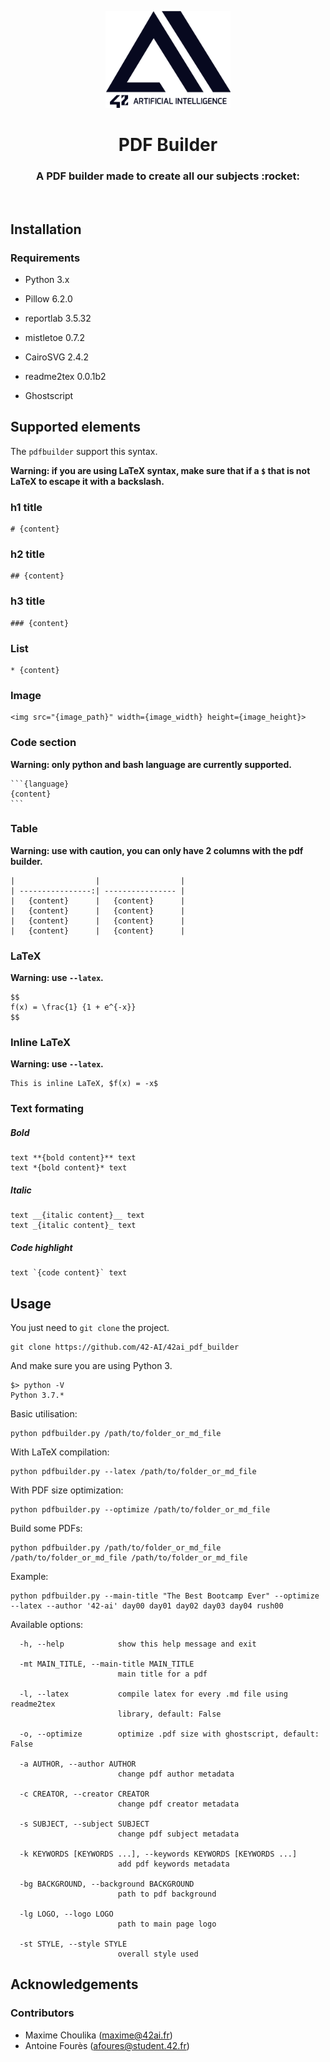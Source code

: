 <p align="center">
  <img src="assets/logo-42-ai.png" width="200" alt="42 AI Logo" />
</p>

<h1 align="center">
  PDF Builder
</h1>
<h3 align="center">
  A PDF builder made to create all our subjects :rocket:
</h3>
<br/>

## Installation

### Requirements

* Python 3.x
* Pillow 6.2.0
* reportlab 3.5.32
* mistletoe 0.7.2
* CairoSVG 2.4.2
* readme2tex 0.0.1b2

* Ghostscript

## Supported elements

The `pdfbuilder` support this syntax.

**Warning: if you are using LaTeX syntax, make sure that if a `$` that is not LaTeX to escape it with a backslash.**

### h1 title
```
# {content}
```

### h2 title
```
## {content}
```

### h3 title
```
### {content}
```

### List
```
* {content}
```

### Image
```
<img src="{image_path}" width={image_width} height={image_height}>
```

### Code section
**Warning: only python and bash language are currently supported.**
<pre><code>```{language}
{content}
```</code></pre>

### Table
**Warning: use with caution, you can only have 2 columns with the pdf builder.**
```
|                  |                  |
| ----------------:| ---------------- |
|   {content}      |   {content}      |
|   {content}      |   {content}      |
|   {content}      |   {content}      |
|   {content}      |   {content}      |
```

### LaTeX
**Warning: use `--latex`.**
```
$$
f(x) = \frac{1} {1 + e^{-x}}
$$
```

### Inline LaTeX
**Warning: use `--latex`.**
```
This is inline LaTeX, $f(x) = -x$
```

### Text formating
##### Bold
```
text **{bold content}** text
text *{bold content}* text
```

##### Italic
```
text __{italic content}__ text
text _{italic content}_ text
```

##### Code highlight
```
text `{code content}` text
```

## Usage

You just need to `git clone` the project.

```console
git clone https://github.com/42-AI/42ai_pdf_builder
```

And make sure you are using Python 3.

```console
$> python -V
Python 3.7.*
```

Basic utilisation:
```console
python pdfbuilder.py /path/to/folder_or_md_file
```

With LaTeX compilation:
```console
python pdfbuilder.py --latex /path/to/folder_or_md_file
```

With PDF size optimization:
```console
python pdfbuilder.py --optimize /path/to/folder_or_md_file
```

Build some PDFs:
```console
python pdfbuilder.py /path/to/folder_or_md_file /path/to/folder_or_md_file /path/to/folder_or_md_file
```

Example:
```console
python pdfbuilder.py --main-title "The Best Bootcamp Ever" --optimize --latex --author '42-ai' day00 day01 day02 day03 day04 rush00
```

Available options:
```
  -h, --help            show this help message and exit

  -mt MAIN_TITLE, --main-title MAIN_TITLE
                        main title for a pdf

  -l, --latex           compile latex for every .md file using readme2tex
                        library, default: False

  -o, --optimize        optimize .pdf size with ghostscript, default: False

  -a AUTHOR, --author AUTHOR
                        change pdf author metadata

  -c CREATOR, --creator CREATOR
                        change pdf creator metadata

  -s SUBJECT, --subject SUBJECT
                        change pdf subject metadata

  -k KEYWORDS [KEYWORDS ...], --keywords KEYWORDS [KEYWORDS ...]
                        add pdf keywords metadata

  -bg BACKGROUND, --background BACKGROUND
                        path to pdf background

  -lg LOGO, --logo LOGO
                        path to main page logo

  -st STYLE, --style STYLE
                        overall style used
```

## Acknowledgements

### Contributors

* Maxime Choulika (maxime@42ai.fr)
* Antoine Fourès (afoures@student.42.fr)
